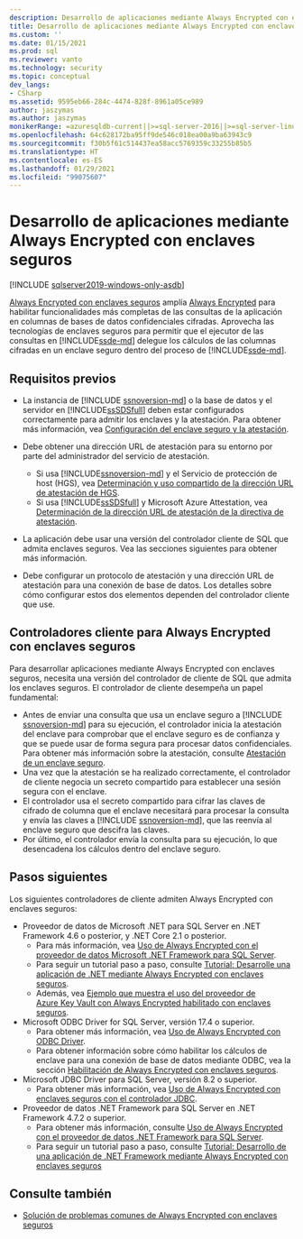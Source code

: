 ```yaml
---
description: Desarrollo de aplicaciones mediante Always Encrypted con enclaves seguros
title: Desarrollo de aplicaciones mediante Always Encrypted con enclaves seguros | Microsoft Docs
ms.custom: ''
ms.date: 01/15/2021
ms.prod: sql
ms.reviewer: vanto
ms.technology: security
ms.topic: conceptual
dev_langs:
- CSharp
ms.assetid: 9595eb66-284c-4474-828f-8961a05ce989
author: jaszymas
ms.author: jaszymas
monikerRange: =azuresqldb-current||>=sql-server-2016||>=sql-server-linux-2017||=azuresqldb-mi-current
ms.openlocfilehash: 64c628172ba95ff9de546c018ea00a9ba63943c9
ms.sourcegitcommit: f30b5f61c514437ea58acc5769359c33255b85b5
ms.translationtype: HT
ms.contentlocale: es-ES
ms.lasthandoff: 01/29/2021
ms.locfileid: "99075607"
---
```

# <a name="develop-applications-using-always-encrypted-with-secure-enclaves"></a>Desarrollo de aplicaciones mediante Always Encrypted con enclaves seguros
[!INCLUDE [sqlserver2019-windows-only-asdb](../../../includes/applies-to-version/sqlserver2019-windows-only-asdb.md)]

[Always Encrypted con enclaves seguros](always-encrypted-enclaves.md) amplía [Always Encrypted](always-encrypted-database-engine.md) para habilitar funcionalidades más completas de las consultas de la aplicación en columnas de bases de datos confidenciales cifradas. Aprovecha las tecnologías de enclaves seguros para permitir que el ejecutor de las consultas en [!INCLUDE[ssde-md](../../../includes/ssde-md.md)] delegue los cálculos de las columnas cifradas en un enclave seguro dentro del proceso de [!INCLUDE[ssde-md](../../../includes/ssde-md.md)].

## <a name="prerequisites"></a>Requisitos previos

- La instancia de [!INCLUDE [ssnoversion-md](../../../includes/ssnoversion-md.md)] o la base de datos y el servidor en [!INCLUDE[ssSDSfull](../../../includes/sssdsfull-md.md)] deben estar configurados correctamente para admitir los enclaves y la atestación. Para obtener más información, vea [Configuración del enclave seguro y la atestación](configure-always-encrypted-enclaves.md#set-up-the-secure-enclave-and-attestation).
- Debe obtener una dirección URL de atestación para su entorno por parte del administrador del servicio de atestación.

  - Si usa [!INCLUDE[ssnoversion-md](../../../includes/ssnoversion-md.md)] y el Servicio de protección de host (HGS), vea [Determinación y uso compartido de la dirección URL de atestación de HGS](../../../relational-databases/security/encryption/always-encrypted-enclaves-host-guardian-service-deploy.md#step-6-determine-and-share-the-hgs-attestation-url).
  - Si usa [!INCLUDE[ssSDSfull](../../../includes/sssdsfull-md.md)] y Microsoft Azure Attestation, vea [Determinación de la dirección URL de atestación de la directiva de atestación](/sql/relational-databases/security/encryption/always-encrypted-enclaves?view=sql-server-ver15#secure-enclave-attestation).

- La aplicación debe usar una versión del controlador cliente de SQL que admita enclaves seguros. Vea las secciones siguientes para obtener más información.

- Debe configurar un protocolo de atestación y una dirección URL de atestación para una conexión de base de datos. Los detalles sobre cómo configurar estos dos elementos dependen del controlador cliente que use.

## <a name="client-drivers-for-always-encrypted-with-secure-enclaves"></a>Controladores cliente para Always Encrypted con enclaves seguros

Para desarrollar aplicaciones mediante Always Encrypted con enclaves seguros, necesita una versión del controlador de cliente de SQL que admita los enclaves seguros. El controlador de cliente desempeña un papel fundamental:

- Antes de enviar una consulta que usa un enclave seguro a [!INCLUDE [ssnoversion-md](../../../includes/ssnoversion-md.md)] para su ejecución, el controlador inicia la atestación del enclave para comprobar que el enclave seguro es de confianza y que se puede usar de forma segura para procesar datos confidenciales. Para obtener más información sobre la atestación, consulte [Atestación de un enclave seguro](always-encrypted-enclaves.md#secure-enclave-attestation).
- Una vez que la atestación se ha realizado correctamente, el controlador de cliente negocia un secreto compartido para establecer una sesión segura con el enclave.
- El controlador usa el secreto compartido para cifrar las claves de cifrado de columna que el enclave necesitará para procesar la consulta y envía las claves a [!INCLUDE [ssnoversion-md](../../../includes/ssnoversion-md.md)], que las reenvía al enclave seguro que descifra las claves. 
- Por último, el controlador envía la consulta para su ejecución, lo que desencadena los cálculos dentro del enclave seguro.

## <a name="next-steps"></a>Pasos siguientes

Los siguientes controladores de cliente admiten Always Encrypted con enclaves seguros:

- Proveedor de datos de Microsoft .NET para SQL Server en .NET Framework 4.6 o posterior, y .NET Core 2.1 o posterior. 
    - Para más información, vea [Uso de Always Encrypted con el proveedor de datos Microsoft .NET Framework para SQL Server](../../../connect/ado-net/sql/sqlclient-support-always-encrypted.md).
    - Para seguir un tutorial paso a paso, consulte [Tutorial: Desarrolle una aplicación de .NET mediante Always Encrypted con enclaves seguros](../../../connect/ado-net/sql/tutorial-always-encrypted-enclaves-develop-net-apps.md).
    - Además, vea [Ejemplo que muestra el uso del proveedor de Azure Key Vault con Always Encrypted habilitado con enclaves seguros](../../../connect/ado-net/sql/azure-key-vault-enclave-example.md).
- Microsoft ODBC Driver for SQL Server, versión 17.4 o superior. 
    - Para obtener más información, vea [Uso de Always Encrypted con ODBC Driver](../../../connect/odbc/using-always-encrypted-with-the-odbc-driver.md). 
    - Para obtener información sobre cómo habilitar los cálculos de enclave para una conexión de base de datos mediante ODBC, vea la sección [Habilitación de Always Encrypted con enclaves seguros](../../../connect/odbc/using-always-encrypted-with-the-odbc-driver.md#enabling-always-encrypted-with-secure-enclaves).
- Microsoft JDBC Driver para SQL Server, versión 8.2 o superior.
    - Para obtener más información, vea [Uso de Always Encrypted con enclaves seguros con el controlador JDBC](../../../connect/jdbc/using-always-encrypted-with-secure-enclaves-with-the-jdbc-driver.md).
- Proveedor de datos .NET Framework para SQL Server en .NET Framework 4.7.2 o superior. 
    - Para obtener más información, consulte [Uso de Always Encrypted con el proveedor de datos .NET Framework para SQL Server](../../../relational-databases/security/encryption/develop-using-always-encrypted-with-net-framework-data-provider.md).
    - Para seguir un tutorial paso a paso, consulte [Tutorial: Desarrollo de una aplicación de .NET Framework mediante Always Encrypted con enclaves seguros](../tutorial-always-encrypted-enclaves-develop-net-framework-apps.md)

## <a name="see-also"></a>Consulte también

- [Solución de problemas comunes de Always Encrypted con enclaves seguros](always-encrypted-enclaves-troubleshooting.md)
